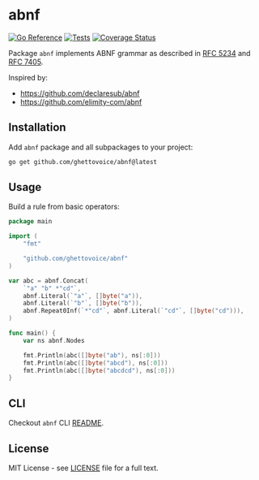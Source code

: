 # abnf

[![Go Reference](https://pkg.go.dev/badge/github.com/ghettovoice/abnf.svg)](https://pkg.go.dev/github.com/ghettovoice/abnf)
[![Tests](https://github.com/ghettovoice/abnf/actions/workflows/test.yml/badge.svg)](https://github.com/ghettovoice/abnf/actions/workflows/test.yml)
[![Coverage Status](https://coveralls.io/repos/github/ghettovoice/abnf/badge.svg?branch=master)](https://coveralls.io/github/ghettovoice/abnf?branch=master)

Package `abnf` implements ABNF grammar as described in [RFC 5234](https://www.rfc-editor.org/rfc/rfc5234) 
and [RFC 7405](https://www.rfc-editor.org/rfc/rfc7405).

Inspired by:

- https://github.com/declaresub/abnf
- https://github.com/elimity-com/abnf

## Installation

Add `abnf` package and all subpackages to your project:

```bash
go get github.com/ghettovoice/abnf@latest
```

## Usage

Build a rule from basic operators:

```go
package main

import (
    "fmt"

    "github.com/ghettovoice/abnf"
)

var abc = abnf.Concat(
    `"a" "b" *"cd"`,
    abnf.Literal(`"a"`, []byte("a")),
    abnf.Literal(`"b"`, []byte("b")),
    abnf.Repeat0Inf(`*"cd"`, abnf.Literal(`"cd"`, []byte("cd"))),
)

func main() {
    var ns abnf.Nodes

    fmt.Println(abc([]byte("ab"), ns[:0]))
    fmt.Println(abc([]byte("abcd"), ns[:0]))
    fmt.Println(abc([]byte("abcdcd"), ns[:0]))
}
```

## CLI

Checkout `abnf` CLI [README](./cmd/abnf/README.md).

## License

MIT License - see [LICENSE](./LICENSE) file for a full text.

